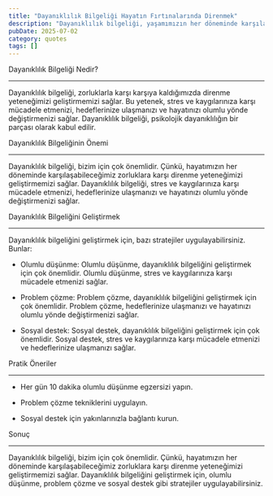 ```yaml
---
title: "Dayanıklılık Bilgeliği Hayatın Fırtınalarında Direnmek"
description: "Dayanıklılık bilgeliği, yaşamımızın her döneminde karşılaşabileceğimiz zorluklara karşı direnme yeteneğimizi geliştirmemizi sağlar. Bu yazıda, dayanıklılık b..."
pubDate: 2025-07-02
category: quotes
tags: []
---
```


Dayanıklılık Bilgeliği Nedir?

-------------------------

Dayanıklılık bilgeliği, zorluklarla karşı karşıya kaldığımızda direnme yeteneğimizi geliştirmemizi sağlar. Bu yetenek, stres ve kaygılarınıza karşı mücadele etmenizi, hedeflerinize ulaşmanızı ve hayatınızı olumlu yönde değiştirmenizi sağlar. Dayanıklılık bilgeliği, psikolojik dayanıklılığın bir parçası olarak kabul edilir.

Dayanıklılık Bilgeliğinin Önemi

-----------------------------

Dayanıklılık bilgeliği, bizim için çok önemlidir. Çünkü, hayatımızın her döneminde karşılaşabileceğimiz zorluklara karşı direnme yeteneğimizi geliştirmemizi sağlar. Dayanıklılık bilgeliği, stres ve kaygılarınıza karşı mücadele etmenizi, hedeflerinize ulaşmanızı ve hayatınızı olumlu yönde değiştirmenizi sağlar.

Dayanıklılık Bilgeliğini Geliştirmek

--------------------------------

Dayanıklılık bilgeliğini geliştirmek için, bazı stratejiler uygulayabilirsiniz. Bunlar:

* Olumlu düşünme: Olumlu düşünme, dayanıklılık bilgeliğini geliştirmek için çok önemlidir. Olumlu düşünme, stres ve kaygılarınıza karşı mücadele etmenizi sağlar.

* Problem çözme: Problem çözme, dayanıklılık bilgeliğini geliştirmek için çok önemlidir. Problem çözme, hedeflerinize ulaşmanızı ve hayatınızı olumlu yönde değiştirmenizi sağlar.

* Sosyal destek: Sosyal destek, dayanıklılık bilgeliğini geliştirmek için çok önemlidir. Sosyal destek, stres ve kaygılarınıza karşı mücadele etmenizi ve hedeflerinize ulaşmanızı sağlar.

Pratik Öneriler

----------------

* Her gün 10 dakika olumlu düşünme egzersizi yapın.

* Problem çözme tekniklerini uygulayın.

* Sosyal destek için yakınlarınızla bağlantı kurun.

Sonuç

--------

Dayanıklılık bilgeliği, bizim için çok önemlidir. Çünkü, hayatımızın her döneminde karşılaşabileceğimiz zorluklara karşı direnme yeteneğimizi geliştirmemizi sağlar. Dayanıklılık bilgeliğini geliştirmek için, olumlu düşünme, problem çözme ve sosyal destek gibi stratejiler uygulayabilirsiniz.
